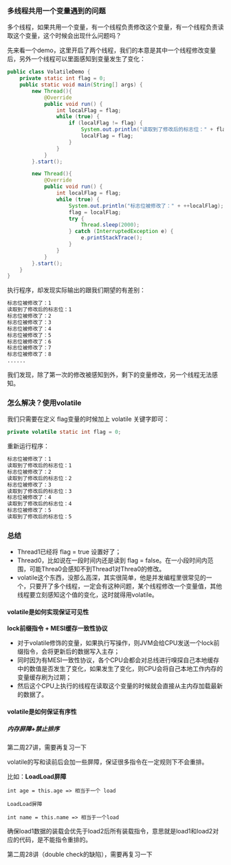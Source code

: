 ### 多线程共用一个变量遇到的问题

多个线程，如果共用一个变量，有一个线程负责修改这个变量，有一个线程负责读取这个变量，这个时候会出现什么问题吗？

先来看一个demo，这里开启了两个线程，我们的本意是其中一个线程修改变量后，另外一个线程可以里面感知到变量发生了变化：

```java
public class VolatileDemo {
    private static int flag = 0;
    public static void main(String[] args) {
        new Thread(){
            @Override
            public void run() {
                int localFlag = flag;
                while (true) {
                    if (localFlag != flag) {
                        System.out.println("读取到了修改后的标志位：" + flag);
                        localFlag = flag;
                    }
                }
            }
        }.start();

        new Thread(){
            @Override
            public void run() {
                int localFlag = flag;
                while (true) {
                    System.out.println("标志位被修改了：" + ++localFlag);
                    flag = localFlag;
                    try {
                        Thread.sleep(2000);
                    } catch (InterruptedException e) {
                        e.printStackTrace();
                    }
                }
            }
        }.start();
    }
}
```

执行程序，却发现实际输出的跟我们期望的有差别：

```bash
标志位被修改了：1
读取到了修改后的标志位：1
标志位被修改了：2
标志位被修改了：3
标志位被修改了：4
标志位被修改了：5
标志位被修改了：6
标志位被修改了：7
标志位被修改了：8
......
```

我们发现，除了第一次的修改被感知到外，剩下的变量修改，另一个线程无法感知。

### 怎么解决？使用volatile

我们只需要在定义 flag变量的时候加上 volatile 关键字即可：

```java
private volatile static int flag = 0;
```

重新运行程序：

```bash
标志位被修改了：1
读取到了修改后的标志位：1
标志位被修改了：2
读取到了修改后的标志位：2
标志位被修改了：3
读取到了修改后的标志位：3
标志位被修改了：4
读取到了修改后的标志位：4
标志位被修改了：5
读取到了修改后的标志位：5
```

### 总结

- Thread1已经将 flag = true 设置好了；
- Thread0，比如说在一段时间内还是读到 flag = false。在一小段时间内范围，可能Threa0会感知不到Thread1对Threa0的修改。
- volatile这个东西，没那么高深，其实很简单，他是并发编程里很常见的一个，只要开了多个线程，一定会有这种问题，某个线程修改一个变量值，其他线程要立刻感知这个值的变化，这时就得用volatile。

#### volatile是如何实现保证可见性

**lock前缀指令 + MESI缓存一致性协议**

- 对于volatile修饰的变量，如果执行写操作，则JVM会给CPU发送一个lock前缀指令，会将更新后的数据写入主存；
- 同时因为有MESI一致性协议，各个CPU会都会对总线进行嗅探自己本地缓存中的数值是否发生了变化，如果发生了变化，则CPU会将自己本地工作内存的变量缓存刷为过期；
- 然后这个CPU上执行的线程在读取这个变量的时候就会直接从主内存加载最新的数据了。

#### volatile是如何保证有序性

##### 内存屏障+禁止排序

第二周27讲，需要再复习一下

volatile的写和读前后会加一些屏障，保证很多指令在一定规则下不会重排。

比如：**LoadLoad屏障**

```
int age = this.age => 相当于一个 load

LoadLoad屏障

int name = this.name => 相当于一个load
```

确保load1数据的装载会优先于load2后所有装载指令，意思就是load1和load2对应的代码，是不能指令重排的。   



第二周28讲（double check的缺陷），需要再复习一下

